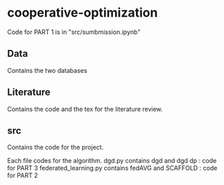 # cooperative-optimization

Code for PART 1 is in "src/sumbmission.ipynb"

## Data
Contains the two databases

## Literature
Contains the code and the tex for the literature review.

## src
Contains the code for the project.

Each file codes for the algorithm.
dgd.py contains dgd and dgd dp : code for PART 3
federated_learning.py contains fedAVG and SCAFFOLD : code for PART 2
